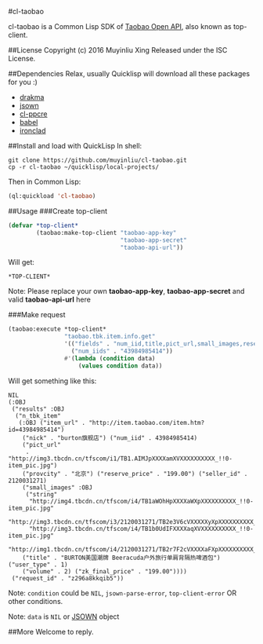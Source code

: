#cl-taobao

cl-taobao is a Common Lisp SDK of [Taobao Open API](http://open.taobao.com/), also known as top-client.

##License
Copyright (c) 2016 Muyinliu Xing
Released under the ISC License.

##Dependencies
Relax, usually Quicklisp will download all these packages for you :)
* [drakma](https://github.com/edicl/drakma)
* [jsown](https://github.com/madnificent/jsown)
* [cl-ppcre](http://www.weitz.de/cl-ppcre/)
* [babel](https://travis-ci.org/cl-babel/babel)
* [ironclad](https://github.com/froydnj/ironclad)

##Install and load with QuickLisp
In shell:
```shell
git clone https://github.com/muyinliu/cl-taobao.git
cp -r cl-taobao ~/quicklisp/local-projects/
```
Then in Common Lisp:
```lisp
(ql:quickload 'cl-taobao)
```

##Usage
###Create top-client
```lisp
(defvar *top-client* 
        (taobao:make-top-client "taobao-app-key"
                                "taobao-app-secret"
                                "taobao-api-url"))
```
Will get:
```=>
*TOP-CLIENT*
```
Note: Please replace your own **taobao-app-key**, **taobao-app-secret** and valid **taobao-api-url** here

###Make request
```lisp
(taobao:execute *top-client*
                "taobao.tbk.item.info.get"
                '(("fields" . "num_iid,title,pict_url,small_images,reserve_price,zk_final_price,user_type,provcity,item_url,nick,seller_id,volume")
                  ("num_iids" . "43984985414"))
                #'(lambda (condition data)
                    (values condition data))
```
Will get something like this:
```=>
NIL
(:OBJ
 ("results" :OBJ
  ("n_tbk_item"
   (:OBJ ("item_url" . "http://item.taobao.com/item.htm?id=43984985414")
    ("nick" . "burton旗舰店") ("num_iid" . 43984985414)
    ("pict_url"
     . "http://img3.tbcdn.cn/tfscom/i1/TB1.AIMJpXXXXamXVXXXXXXXXXX_!!0-item_pic.jpg")
    ("provcity" . "北京") ("reserve_price" . "199.00") ("seller_id" . 2120031271)
    ("small_images" :OBJ
     ("string"
      "http://img4.tbcdn.cn/tfscom/i4/TB1aWOhHpXXXXaWXpXXXXXXXXXX_!!0-item_pic.jpg"
      "http://img3.tbcdn.cn/tfscom/i3/2120031271/TB2e3V6cVXXXXXyXpXXXXXXXXXX_!!2120031271.jpg"
      "http://img3.tbcdn.cn/tfscom/i4/TB1b0UdIFXXXXaqXVXXXXXXXXXX_!!0-item_pic.jpg"
      "http://img1.tbcdn.cn/tfscom/i4/2120031271/TB2r7F2cVXXXXaFXpXXXXXXXXXX_!!2120031271.jpg"))
    ("title" . "BURTON美国潮牌 Beeracuda户外旅行单肩背隔热啤酒包") ("user_type" . 1)
    ("volume" . 2) ("zk_final_price" . "199.00"))))
 ("request_id" . "z296a8kkqib5"))
```
Note: `condition` could be `NIL`, `jsown-parse-error`, `top-client-error` OR other conditions.

Note: `data` is `NIL` or [JSOWN](https://github.com/madnificent/jsown) object

##More
Welcome to reply.